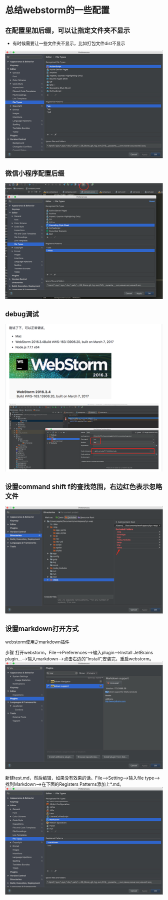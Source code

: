# 总结webstorm的一些配置

## 在配置里加后缀，可以让指定文件夹不显示

* 有时候需要让一些文件夹不显示，比如打包文件dist不显示

![webstrom1](./images/webstrom1.png)

## 微信小程序配置后缀

![webstrom2](./images/webstrom2.png)

## debug调试

![webstrom3](./images/webstrom3.png)

## 设置command shift f的查找范围，右边红色表示忽略文件

![webstrom4](./images/webstrom4.png)

## 设置markdown打开方式

webstorm使用之markdown插件

步骤 打开webstorm，File-->Preferences-->输入plugin-->Install JetBrains plugin...-->输入markdown-->点击右边的“Install”,安装完，重启webstorm。
![webstrom5](./images/webstrom5.jpg)


新建test.md，然后编辑，如果没有效果的话。File-->Setting-->输入file type-->找到Markdown-->在下面的Registers Patterns添加上*.md。
![webstrom6](./images/webstrom6.jpg)


